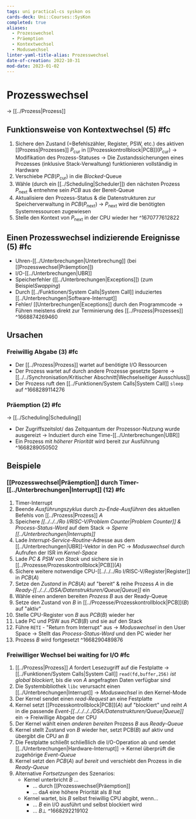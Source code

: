 ```yaml
---
tags: uni practical-cs syskon os
cards-deck: Uni::Courses::SysKon
completed: true
aliases:
  - Prozesswechsel
  - Präemption
  - Kontextwechsel
  - Moduswechsel
linter-yaml-title-alias: Prozesswechsel
date-of-creation: 2022-10-31
mod-date: 2023-01-02
---
```


# Prozesswechsel
→ [[../Prozess|Prozess]]

## Funktionsweise von Kontextwechsel (5) #fc
1. Sichere den Zustand (=Befehlszähler, Register, PSW, etc.) des aktiven [[Prozess|Prozesses]] $P_\text{cur}$ in [[Prozesskontrollblock|PCB]]$(P_\text{cur})$
	 → Modifikation des Prozess-Statuses
	→ Die Zustandssicherungen eines Prozesses (inklusive Stack-Verwaltung) funktionieren vollständig in Hardware
2. Verschiebe $PCB(P_\text{cur})$ in die *Blocked*-Queue
3. Wähle (durch ein [[../Scheduling|Scheduler]]) den nächsten Prozess $P_\text{next}$ & entnehme sein *PCB* aus der Bereit-Queue
4. Aktualisiere den Prozess-Status & die Datenstrukturen zur Speicherverwaltung in $PCB(P_\text{next})$
	→ $P_\text{next}$ wird die benötigten Systemressourcen zugewiesen
5. Stelle den Kontext von $P_\text{next}$ in der CPU wieder her
^1670777612822

## Einen Prozesswechsel indizierende Ereignisse (5) #fc
- Uhren-[[../Unterbrechungen|Unterbrechung]] (bei [[Prozesswechsel|Präemption]])
- I/O-[[../Unterbrechungen|UBR]]
- Speicherfehler ([[../Unterbrechungen|Exceptions]]) (zum Beispiel*Swapping*)
- Durch [[../Funktionen/System Calls|System Call]] induziertes [[../Unterbrechungen|Software-Interrupt]]
- Fehler/ [[Unterbrechungen|Exceptions]] durch den Programmcode
	→ Führen meistens direkt zur Terminierung des [[../Prozess|Prozesses]]
^1668874269460

## Ursachen

### Freiwillig Abgabe (3) #fc
- Der [[../Prozess|Prozess]] wartet auf benötigte I/O Ressourcen
- Der Prozess wartet auf durch andere Prozesse gesetzte Sperre
	→ [[../../Synchronisation/Kritischer Abschnitt|Wechselseitiger Ausschluss]]
- Der Prozess ruft den [[../Funktionen/System Calls|System Call]] `sleep` auf
^1668289114276

### Präemption (2) #fc
→ [[../Scheduling|Scheduling]]
- Der Zugriffszeitslot/ das Zeitquantum der Prozessor-Nutzung wurde ausgereizt
	→ Induziert durch eine Time-[[../Unterbrechungen|UBR]]
- Ein Prozess mit *höherer Priorität* wird bereit zur Ausführung
^1668289050502

## Beispiele

### [[Prozesswechsel|Präemption]] durch Timer-[[../Unterbrechungen|Interrupt]] (12) #fc
1. Timer-Interrupt
2. Beende *Ausführungszyklus* durch *zu-Ende-Ausführen* des aktuellen Befehls von [[../Prozess|Prozess]] $A$
3. Speichere *[[../../../Ro I/RISC-V/Problem Counter|Problem Counter]] & Process-Status-Word* auf dem Stack
	 → *Sperre [[../Unterbrechungen|Interrupts]]*
4. Lade *Interrupt-Service-Routine*-Adresse aus dem [[../Unterbrechungen|UBR]]-Vektor in den PC
	 → *Moduswechsel* durch Aufrufen der ISR im *Kernel-Space*
5. Lade *PC & PSW von Stack* und sichere sie in [[../Prozesse/Prozesskontrollblock|PCB]]$(A)$
6. Sichere weitere notwendige CPU-[[../../../Ro I/RISC-V/Register|Register]] in $PCB(A)$
7. Setze den *Zustand* in $PCB(A)$ auf "bereit“ & reihe Prozess $A$ in die *Ready-[[../../../DSA/Datenstrukturen/Queue|Queue]]* ein
8. Wähle einen anderen bereiten *Prozess $B$* aus der Ready-Queue
9. Setze den Zustand von $B$ in [[../Prozesse/Prozesskontrollblock|PCB]]$(B)$ auf "aktiv“
10. Stelle CPU-Register von $B$ aus $PCB(B)$ wieder her
11. Lade PC und PSW aus $PCB(B)$ und sie auf den Stack
12. Führe `RETI` - "Return from Interrupt" aus
	→ *Moduswechsel* in den User Space
	→ Stellt das *Process-Status-Word* und den PC wieder her
13. Prozess $B$ wird fortgesetzt
^1668290489876

### Freiwilliger Wechsel bei waiting for I/O #fc
1. [[../Prozess|Prozess]] $A$ fordert Lesezugriff auf die Festplatte
	→ [[../Funktionen/System Calls|System Call]] `read(fd,buffer,256)` *ist global blockiert*, bis die von $A$ angefragten Daten verfügbar sind
2. Die Systembibliothek `libc` verursacht einen [[../Unterbrechungen|Interrupt]]
	→ *Moduswechsel* in den Kernel-Mode
3. Der Kernel sendet einen *read-Request* an eine Festplatte
4. Kernel setzt [[Prozesskontrollblock|PCB]]$(A)$ auf "blockiert" und reiht $A$ in die passende *Event-[[../../../../DSA/Datenstrukturen/Queue|Queue]]* ein
	 → Freiwillige Abgabe der CPU
5. Der Kernel wählt einen *anderen bereiten* Prozess $B$ aus *Ready-Queue*
6. Kernel stellt Zustand von $B$ wieder her, setzt PCB$(B)$ auf aktiv und übergibt die CPU an $B$
7. Die Festplatte schließt schließlich die I/O-Operation ab und sendet [[../Unterbrechungen|Hardware-Interrupt]]
	→ Kernel überprüft die zugehörige *Event-Queue*
8. Kernel setzt den $PCB(A)$ auf *bereit* und verschiebt den Prozess in die *Ready-Queue*
9. Alternative *Fortsetzungen* des Szenarios:
	- Kernel unterbricht $B$ …
		- … durch [[Prozesswechsel|Präemption]]
		- … da$A$ eine höhere Priorität als $B$ hat
	- Kernel wartet, bis $B$ selbst freiwillig CPU abgibt, wenn…
		- … $B$ ein I/O ausführt und selbst blockiert wird
		- … $B\bot$
^1668292219102

